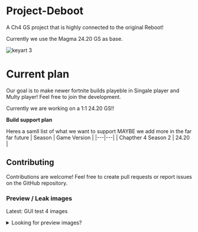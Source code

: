 # Project-Deboot
A Ch4 GS project that is highly connected to the original Reboot!

Currently we use the Magma 24.20 GS as base.


![keyart 3](https://github.com/user-attachments/assets/e414c9a0-227c-456e-98f3-0dfb686d9aa7)

# Current plan
Our goal is to make newer fortnite builds playeble in Singale player and Multy player! Feel free to join the development.

Currently we are working on a 1:1 24.20 GS!!

**Build support plan**

Heres a samll list of what we want to support MAYBE we add more in the far far future
| Season | Game Version |
|---|---|
| Chapther 4 Season 2 | 24.20 |






## Contributing
Contributions are welcome! Feel free to create pull requests or report issues on the GitHub repository.


### Preview / Leak images
Latest: GUI test 4 images
<details>
  
  <br>

<summary>Looking for preview images?</summary>

`FULL GUI test 4 currently`

![FULLGUi4](https://github.com/user-attachments/assets/6372ed89-0f28-4ec2-8eaf-a31a2a203a70)


`GUI test 4 (Lategame tab)`

![GUI4LGtab](https://github.com/user-attachments/assets/15ac9914-f5bc-4794-8e80-ef646b7099e0)


`Dump tab`
Not finished yet 

![dumptab](https://github.com/user-attachments/assets/689946af-f36e-4ca9-b86c-264c14496d76)


`Other 0`
soon

`Other 1`
soon

`Other 2`
soon

`Other 3`
soon

`Other 4`
soon

`Other 5`
soon



</details>
